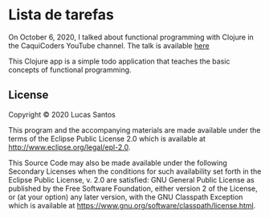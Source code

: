 # Lista de tarefas

On October 6, 2020, I talked about functional programming with Clojure in the CaquiCoders YouTube channel.
The talk is available [here](https://www.youtube.com/watch?v=ORcTVFDxAUU)

This Clojure app is a simple todo application that teaches the basic concepts of functional programming.

## License

Copyright © 2020 Lucas Santos

This program and the accompanying materials are made available under the
terms of the Eclipse Public License 2.0 which is available at
http://www.eclipse.org/legal/epl-2.0.

This Source Code may also be made available under the following Secondary
Licenses when the conditions for such availability set forth in the Eclipse
Public License, v. 2.0 are satisfied: GNU General Public License as published by
the Free Software Foundation, either version 2 of the License, or (at your
option) any later version, with the GNU Classpath Exception which is available
at https://www.gnu.org/software/classpath/license.html.

